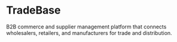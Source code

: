 # TradeBase
B2B commerce and supplier management platform that connects wholesalers, retailers, and manufacturers for trade and distribution.
